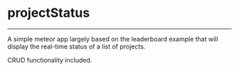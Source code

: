 # projectStatus
-----------------------------

A simple meteor app largely based on the leaderboard example that will display the real-time status of a list of projects.

CRUD functionality included.